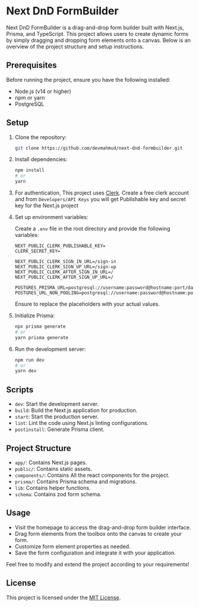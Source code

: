 # Next DnD FormBuilder

Next DnD FormBuilder is a drag-and-drop form builder built with Next.js, Prisma, and TypeScript. This project allows users to create dynamic forms by simply dragging and dropping form elements onto a canvas. Below is an overview of the project structure and setup instructions.

## Prerequisites

Before running the project, ensure you have the following installed:

- Node.js (v14 or higher)
- npm or yarn
- PostgreSQL

## Setup

1. Clone the repository:

   ```bash
   git clone https://github.com/devmahmud/next-dnd-formbuilder.git
   ```

2. Install dependencies:

   ```bash
   npm install
   # or
   yarn
   ```

3. For authentication, This project uses [Clerk](https://clerk.com/). Create a free clerk account and from `Developers/API Keys` you will get Publishable key and secret key for the Next.js project

4. Set up environment variables:

   Create a `.env` file in the root directory and provide the following variables:

   ```plaintext
   NEXT_PUBLIC_CLERK_PUBLISHABLE_KEY=
   CLERK_SECRET_KEY=

   NEXT_PUBLIC_CLERK_SIGN_IN_URL=/sign-in
   NEXT_PUBLIC_CLERK_SIGN_UP_URL=/sign-up
   NEXT_PUBLIC_CLERK_AFTER_SIGN_IN_URL=/
   NEXT_PUBLIC_CLERK_AFTER_SIGN_UP_URL=/

   POSTGRES_PRISMA_URL=postgresql://username:password@hostname:port/database_name
   POSTGRES_URL_NON_POOLING=postgresql://username:password@hostname:port/database_name

   ```

   Ensure to replace the placeholders with your actual values.

5. Initialize Prisma:

   ```bash
   npx prisma generate
   # or
   yarn prisma generate
   ```

6. Run the development server:

   ```bash
   npm run dev
   # or
   yarn dev
   ```


## Scripts

- `dev`: Start the development server.
- `build`: Build the Next.js application for production.
- `start`: Start the production server.
- `lint`: Lint the code using Next.js linting configurations.
- `postinstall`: Generate Prisma client.

## Project Structure

- `app/`: Contains Next.js pages.
- `public/`: Contains static assets.
- `components/`: Contains All the react components for the project.
- `prisma/`: Contains Prisma schema and migrations.
- `lib`: Contains helper functions.
- `schema`: Contains zod form schema.

## Usage

- Visit the homepage to access the drag-and-drop form builder interface.
- Drag form elements from the toolbox onto the canvas to create your form.
- Customize form element properties as needed.
- Save the form configuration and integrate it with your application.

Feel free to modify and extend the project according to your requirements!

## License

This project is licensed under the [MIT License](LICENSE).